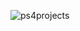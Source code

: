 ![ps4projects](https://user-images.githubusercontent.com/61262331/95728847-d782bb80-0c9d-11eb-8879-b2376f702a6b.png)
